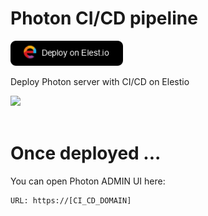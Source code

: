 # Photon CI/CD pipeline

<a href="https://dash.elest.io/deploy?source=cicd&social=dockerCompose&url=https://github.com/elestio-examples/photon"><img src="deploy-on-elestio.png" alt="Deploy on Elest.io" width="180px" /></a>

Deploy Photon server with CI/CD on Elestio

<img src="photon.jpg" style='width: 200px;'/>
<br/>
<br/>

# Once deployed ...

You can open Photon ADMIN UI here:

    URL: https://[CI_CD_DOMAIN]
